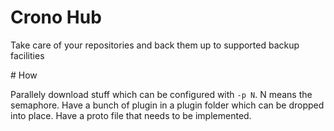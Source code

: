 # Crono Hub
Take care of your repositories and back them up to supported backup facilities

# How

Parallely download stuff which can be configured with `-p N`. N means the semaphore.
Have a bunch of plugin in a plugin folder which can be dropped into place. Have a proto
file that needs to be implemented.